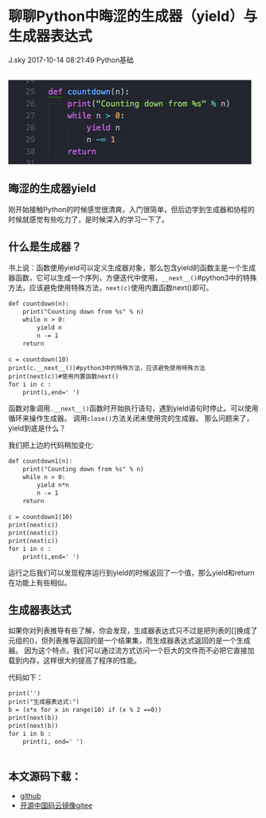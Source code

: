 <div class="blog-article">
<h1 class="title">聊聊Python中晦涩的生成器（yield）与生成器表达式</h1>
<span class="author">J.sky</span>
<span class="time">2017-10-14 08:21:49</span>
<span class="tag">Python基础</span>
</div>
</br>

![输入图片说明](assets/images/media/upload/2017/10/Snip20171014_4.png)

## 晦涩的生成器yield

刚开始接触Python的时候感觉很清爽，入门很简单，但后边学到生成器和协程的时候就感觉有些吃力了，是时候深入的学习一下了。

## 什么是生成器？

书上说：函数使用yield可以定义生成器对象，那么包含yield的函数主是一个生成器函数，它可以生成一个序列，方便迭代中使用，`__next__()`#python3中的特殊方法，应该避免使用特殊方法，`next(c)`使用内置函数next()即可。

<pre><code>def countdown(n):
    print("Counting down from %s" % n)
    while n > 0:
        yield n
        n -= 1
    return

c = countdown(10)
print(c.__next__())#python3中的特殊方法，应该避免使用特殊方法
print(next(c))#使用内置函数next()
for i in c :
    print(i,end=' ')
</code></pre>

函数对象调用`.__next__()`函数时开始执行语句，遇到yield语句时停止。可以使用循环来操作生成器。
调用`close()`方法关闭未使用完的生成器。
那么问题来了，yield到底是什么？

我们把上边的代码稍加变化:

<pre><code>def countdown1(n):
    print("Counting down from %s" % n)
    while n > 0:
        yield n*n
        n -= 1
    return

c = countdown1(10)
print(next(c))
print(next(c))
print(next(c))
for i in c :
    print(i,end=' ')
</code></pre>

运行之后我们可以发现程序运行到yield的时候返回了一个值，那么yield和return在功能上有些相似。

## 生成器表达式

如果你对列表推导有些了解，你会发现，生成器表达式只不过是把列表的[]换成了元组的()，但列表推导返回的是一个结果集，而生成器表达式返回的是一个生成器。
因为这个特点，我们可以通过流方式访问一个巨大的文件而不必把它直接加载到内存，这样很大的提高了程序的性能。

代码如下：

<pre><code>print('')
print("生成器表达式:")
b = (x*x for x in range(10) if (x % 2 ==0))
print(next(b))
print(next(b))
for i in b :
    print(i, end=' ')

</code></pre>

## 本文源码下载：

+ [github](https://github.com/bosichong/17python.com/blob/master/deftest/yieldtest.py)
+ [开源中国码云镜像gitee](https://gitee.com/J_Sky/17python.com/blob/master/deftest/yieldtest.py)